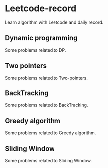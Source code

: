 # Leetcode-record
Learn algorithm with Leetcode and daily record.

## Dynamic programming
Some problems related to DP.

## Two pointers
Some problems related to Two-pointers.

## BackTracking
Some problems related to BackTracking.

## Greedy algorithm
Some problems related to Greedy algorithm.

## Sliding Window
Some problems related to Sliding Window.